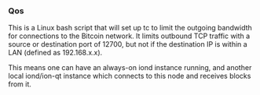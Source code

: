 ### Qos ###

This is a Linux bash script that will set up tc to limit the outgoing bandwidth for connections to the Bitcoin network. It limits outbound TCP traffic with a source or destination port of 12700, but not if the destination IP is within a LAN (defined as 192.168.x.x).

This means one can have an always-on iond instance running, and another local iond/ion-qt instance which connects to this node and receives blocks from it.
